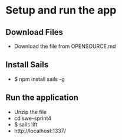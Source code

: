 # Setup and run the app
## Download Files
- Download the file from OPENSOURCE.md
## Install Sails
- $ npm install sails -g
## Run the application
- Unzip the file
- cd swe-sprint4
- $ sails lift
- http://localhost:1337/

